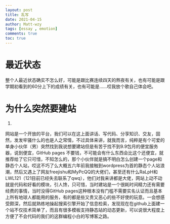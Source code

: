 ```yaml
---
layout: post
title: 乱写
date: 2021-04-15
author: Matt-wzy
tags: [essay , emotion]
comments: true
toc: true
---
```


# 最近状态

整个人最近状态确实不怎么好，可能是跟比赛连续四天的熬夜有关，也有可能是跟学期初看到的60分上下的成绩有关，也有可能是……哎我放个歌自己体会吧。

<div class="aplayer" data-id="30284674" data-server="netease" data-type="song" data-mode="random"></div>

# 为什么突然要建站
1. 
网站是一个开放的平台，我们可以在这上面讲话、写代码、分享知识、交友，固然，发发牢骚什么的也是人之常情，不过具体来讲，就我而言，纯粹是有个可爱的单身小伙伴（男）突然找到我说想要建站但是有苦于找不到9.9包月的便宜服务器，说到便宜，GitHub pages 不要钱，不可能会有什么东西会比这个还便宜，就推荐给了它只可惜，不知怎么的，那个小伙伴就是搞不明白怎么创建一个page和静态个人站，哎这不巧了么大概五六年前我接触到wordpress为首的静态个人站浪潮，然后又遇上了网友freejishu和MyPcQQ的大佬们，甚至还有什么RaLpH和LWL121（121目前已经失去联系了qwq），他们对我来讲都是大佬，网站上动不动就是代码和好看的模块，引人馋，只可惜，当时建站是一个很耗时间精力还有需要经费的事情，当时没得GitHub pages这种根本没有门槛不需要实名认证而且基本上所有地球人都能用的服务，有的都是些又贵又恶心的些不好使的玩意。一会想感受颇深，然后就熟练地操起搜索引擎开始了信息检索，发现现在在github上面建一个站不仅技术简单了，而且有很多模板支持静态站的动态更新，可以说很大程度上方便了不会代码的我们的这群编程小白的写博客之路。
